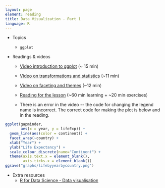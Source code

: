 ```yaml
---
layout: page
element: reading
title: Data Visualization - Part 1
language: R
---
```


* Topics

  * `ggplot`

* Readings & videos
  * [Video introduction to ggplot](https://youtu.be/8Gew6UYqF0s) (~ 15 min)
  * [Video on transformations and statistics](https://youtu.be/jtaIvtvlGIQ) (~11 min)
  * [Video on faceting and themes](https://youtu.be/DB0kVWnk724) (~12 min)
  * [Reading for the lesson](http://swcarpentry.github.io/r-novice-gapminder/08-plot-ggplot2/) (~60 min learning + ~20 min exercises)

  * There is an error in the video -- the code for changing the legend name is incorrect. The correct code for making the plot is below and in the reading.

```r
ggplot(gapminder,
       aes(x = year, y = lifeExp)) + 
  geom_line(aes(color = continent)) + 
  facet_wrap(~country) + 
  xlab("Year") + 
  ylab("Life Expectancy") + 
  scale_colour_discrete(name="Continent") +
  theme(axis.text.x = element_blank(), 
        axis.ticks.x = element_blank())
ggsave("graphs/lifebyyearbycountry.png")
```

* Extra resources
  * [R for Data Science - Data visualisation](http://r4ds.had.co.nz/data-visualisation.html)
